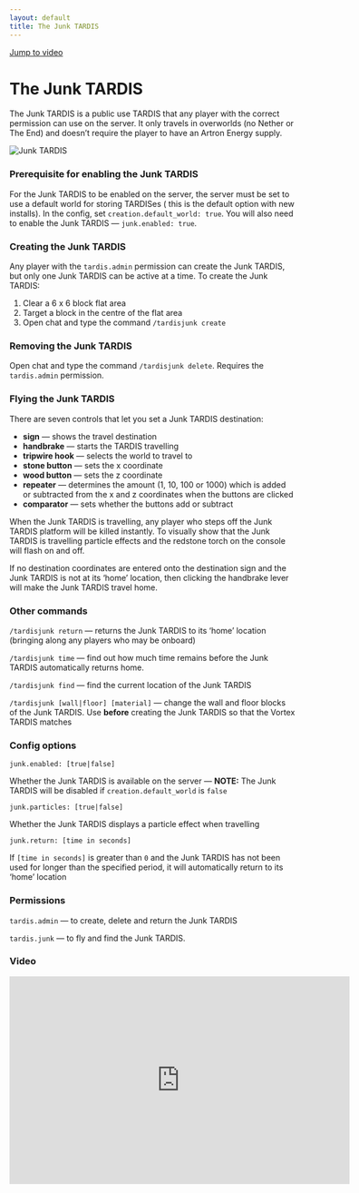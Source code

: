 ```yaml
---
layout: default
title: The Junk TARDIS
---
```


[Jump to video](#video)

# The Junk TARDIS

The Junk TARDIS is a public use TARDIS that any player with the correct permission can use on the server. It only
travels in overworlds (no Nether or The End) and doesn’t require the player to have an Artron Energy supply.

![Junk TARDIS](images/docs/junk.jpg)

### Prerequisite for enabling the Junk TARDIS

For the Junk TARDIS to be enabled on the server, the server must be set to use a default world for storing TARDISes (
this is the default option with new installs). In the config, set `creation.default_world: true`. You will also need to
enable the Junk TARDIS — `junk.enabled: true`.

### Creating the Junk TARDIS

Any player with the `tardis.admin` permission can create the Junk TARDIS, but only one Junk TARDIS can be active at a
time. To create the Junk TARDIS:

1. Clear a 6 x 6 block flat area
2. Target a block in the centre of the flat area
3. Open chat and type the command `/tardisjunk create`

### Removing the Junk TARDIS

Open chat and type the command `/tardisjunk delete`. Requires the `tardis.admin` permission.

### Flying the Junk TARDIS

There are seven controls that let you set a Junk TARDIS destination:

- **sign** — shows the travel destination
- **handbrake** — starts the TARDIS travelling
- **tripwire hook** — selects the world to travel to
- **stone button** — sets the x coordinate
- **wood button** — sets the z coordinate
- **repeater** — determines the amount (1, 10, 100 or 1000) which is added or subtracted from the x and z coordinates
  when the buttons are clicked
- **comparator** — sets whether the buttons add or subtract

When the Junk TARDIS is travelling, any player who steps off the Junk TARDIS platform will be killed instantly. To
visually show that the Junk TARDIS is travelling particle effects and the redstone torch on the console will flash on
and off.

If no destination coordinates are entered onto the destination sign and the Junk TARDIS is not at its ‘home’ location,
then clicking the handbrake lever will make the Junk TARDIS travel home.

### Other commands

`/tardisjunk return` — returns the Junk TARDIS to its ‘home’ location (bringing along any players who may be onboard)

`/tardisjunk time` — find out how much time remains before the Junk TARDIS automatically returns home.

`/tardisjunk find` — find the current location of the Junk TARDIS

`/tardisjunk [wall|floor] [material]` — change the wall and floor blocks of the Junk TARDIS. Use **before** creating the
Junk TARDIS so that the Vortex TARDIS matches

### Config options

    junk.enabled: [true|false]

Whether the Junk TARDIS is available on the server — **NOTE:** The Junk TARDIS will be disabled
if `creation.default_world` is `false`

    junk.particles: [true|false]

Whether the Junk TARDIS displays a particle effect when travelling

    junk.return: [time in seconds]

If `[time in seconds]` is greater than `0` and the Junk TARDIS has not been used for longer than the specified period,
it will automatically return to its ‘home’ location

### Permissions

`tardis.admin` — to create, delete and return the Junk TARDIS

`tardis.junk` — to fly and find the Junk TARDIS.

### Video

<iframe src="https://player.vimeo.com/video/139185257" width="600" height="366" frameborder="0" webkitallowfullscreen mozallowfullscreen allowfullscreen></iframe>
